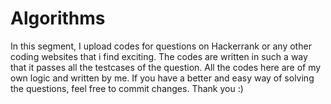 # Algorithms
In this segment, I upload codes for questions on Hackerrank or any other coding websites that i find exciting.
The codes are written in such a way that it passes all the testcases of the question.
All the codes here are of my own logic and written by me.
If you have a better and easy way of solving the questions, feel free to commit changes.
Thank you :)

